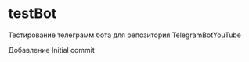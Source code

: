# testBot
Тестирование телеграмм бота для репозитория TelegramBotYouTube

Добавление Initial commit
